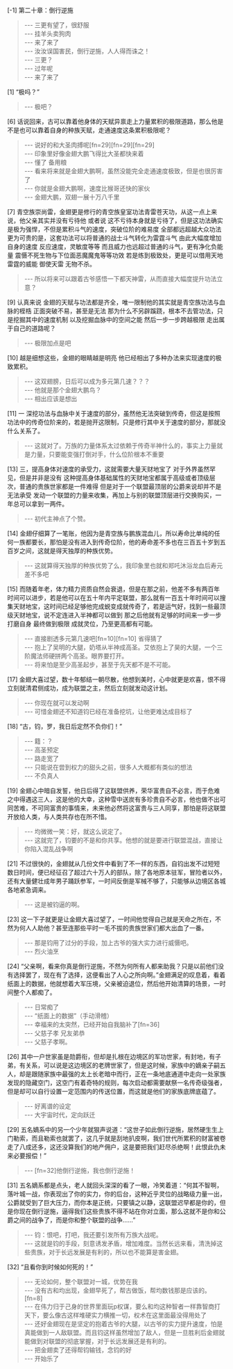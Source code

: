 
[-1] 第二十章：倒行逆施
>--- 三更有望了，很舒服<br>
>--- 挂羊头卖狗肉<br>
>--- 来了来了<br>
>--- 汝汝误国害民，倒行逆施，人人得而诛之！<br>
>--- 三更？<br>
>--- 过年呢<br>
>--- 来了来了<br>

[1] “极吗？”
>--- 极吧？<br>

[6] 话说回来，古可以靠着他身体的天赋异禀走上力量累积的极限道路，那么他是不是也可以靠着自身的种族天赋，走通速度这条累积极限呢？
>--- 说好的和大圣肉搏呢[fn=29][fn=29][fn=29]<br>
>--- 印象里好像金翅大鹏飞得比大圣都快来着<br>
>--- 懂了 备用粮<br>
>--- 看来将来就是金翅大鹏啊，虽然没能完全走通速度极致，但是也很厉害了<br>
>--- 你就是金翅大鹏啊，速度比猴哥还快的家伙<br>
>--- 金翅大鹏，双翅一展十万八千里<br>

[7] 青空族崇尚雷，金翅更是修行的青空族皇室功法青雷苍天功，从这一点上来说，他父亲其实并没有亏待他 或者说 这不亏待本身就是亏待了，但是这功法确实是极为强悍，不但是累积斗气的速度，突破位阶的难易度 全部都远超越大众功法 更为可贵的是，这套功法可以将普通的战士斗气转化为雷霆斗气 由此大幅度增加自身的速度 反应速度，灵敏度等等 而且威力也远超过普通的斗气，更有净化负能量 震慑不死生物与下位面恶魔魔鬼等等功效 若是练到极致处，更是可以借用天地雷霆的威能 御使天雷 无物不杀。
>--- 所以将来可以跟着古爷感悟一下都天神雷，从而直接大幅度提升功法立意？<br>

[9] 认真来说 金翅的天赋与功法都是齐全，唯一限制他的其实就是青空族功法与血脉的桎梏 正面突破不易，甚至是无法 那为什么不另辟蹊跷，根本不去管功法，只是挖掘其中的速度机制 以及挖掘血脉中的空间之能 然后一步一步跨越极限 走出属于自己的道路呢？
>--- 极限加点是吧<br>

[10] 越是细想这些，金翅的眼睛越是明亮 他已经相出了多种办法来实现速度的极致累积。
>--- 这双翅膀，日后可以成为多元第几速？？？<br>
>--- 他就是那个金翅大鹏鸟？<br>
>--- 相出应该是想出<br>

[11] 一 深挖功法与血脉中关于速度的部分，虽然他无法突破到传奇，但这是按照功法中的传奇位阶来的，若是抛开这限制，只是修行其中关于速度的部分，那就没什么关系了。
>--- 这就对了。万族的力量体系太过依赖于传奇半神什么的，事实上力量就是力量，只要能变强打倒对手，什么位阶根本不重要<br>

[13] 三，提高身体对速度的承受力，这就需要大量天财地宝了 对于外界虽然罕见，但是并非是没有 这种提高身体基础属性的天财地宝都属于高级或者顶级层次，普通的贵族世家都是一件难得 但是对于一个联盟最顶层的公爵来说却并不是无法承受 发动一个联盟的力量来收集，再加上与别的联盟顶层进行交换购买，一年总可以拿到一两件。
>--- 初代主神点了个赞。<br>

[14] 金翅仔细算了一笔账，他因为是青空族与鹏族混血儿，所以寿命比单纯的任何一族都要长，那怕是没有进入到传奇位阶，他的寿命差不多也在三百五十岁到五百岁之间，这就是得天独厚的种族优势。
>--- 这就算得天独厚的种族优势了么，我印象里也就和郑吒沐浴龙血后寿元差不多吧<br>

[15] 而随着年老，体力精力资质自然会衰退，但是在那之前，他差不多有两百年时间可以进步，若是他可以在五十年内平定联盟，那么就有一百五十年时间可以搜集天财地宝，这时间已经足够他完成蜕变成就传奇了，若是运气好，找到一些最顶级天财地宝，说不定连进入半神都可以做到 那之后他就有足够的时间来一步一步打磨自身 最终做到极限 成就灵位，乃至更高都有可能。
>--- 直接剧透多元第几速吧[fn=10][fn=10]   省得猜了<br>
>--- 抱上了吴明的大腿，奶塔从半神成高圣。艾依抱上了昊的大腿，一个三阶魔法师硬拼两个高圣。眼界要打开。<br>
>--- 将来怕是至少高圣起步，甚至于先天都不是不可能。<br>

[17] 金翅大喜过望，数十年郁结一朝尽散，他想到美时，心中就更是欢喜，恨不得立刻就清君侧成功，成为联盟之主，然后立刻就发动这计划。
>--- 你现在就可以发动啊<br>
>--- 可惜金翅还不知道钧已经在准备挖坑，让他更难达成目标了<br>

[18] “古，钧，罗，我日后定然不负你们！”
>--- 籍：？<br>
>--- 高圣预定<br>
>--- 路走宽了<br>
>--- 只能说在尝到权力的甜头之前，很多人大概都有类似的想法<br>
>--- 不负真人<br>

[19] 金翅心中暗自发誓，他日后得了这联盟供养，荣华富贵自不必言，而于危难之中得遇这三人，这是他的大幸，这种雪中送炭有多珍贵自不必言，他也做不出可同苦难，不可同富贵的事情来，未来他必然将这富贵与三人同享，那怕是将这联盟开放给人类，与人类共存也在所不惜。
>--- 均微微一笑：好，就这么说定了。<br>
>--- 这就完了，钧要的不是和你共享。他想的就是要进行联盟混战，直接让你陷入混乱战争啊<br>

[21] 不过很快的，金翅就从几份文件中看到了不一样的东西，自钧出发不过短短数日时间，便已经征召了超过六十万人的部队，除了各地原本驻军，冒险者以外，还有大量健壮成年男子踊跃参军，一时间反倒是军械不够了，只能够从边境区各城各地紧急调来。
>--- 这是被钧逼的啊。<br>

[23] 这一下子就更是让金翅大喜过望了，一时间他觉得自己就是天命之所在，不然为何人人助他？甚至连那些平时一毛不拔的贵族世家们都大出血了一番。
>--- 那是钧用了过分的手段，加上古爷的强大实力进行威慑吧。<br>
>--- 烈火油烹<br>

[24] “父亲啊，看来你真是倒行逆施，不然为何所有人都来助我？只是以前他们没有选择罢了，现在有了选择，这便看出了人心之所向啊。”金翅满足的叹息着，看着纸面上的数据，他就想着大军压境，父亲被迫退位，然后他开始清算的场景，一时间整个人都痴了。
>--- 日常痴了<br>
>--- “纸面上的数据”（手动滑稽）<br>
>--- 幸福来的太突然，已经开始自我脑补了[fn=36]<br>
>--- 父慈子孝 兄友弟恭<br>
>--- 父慈子孝啊。<br>

[26] 其中一户世家虽是勋爵衔，但却是扎根在边境区的军功世家，有封地，有子弟，有关系，可以说是这边境区的老牌世家了，但是这时候，家族中的嫡亲子嗣五人，却是跟随家族中最强的太上长老暗中而行，正在一条地底通道中走向一处家族发现的隐藏空门，这空门有着奇特的规则，每次启动都需要献祭一名传奇级强者，但是却可以自行设置一定范围内的传送位置，而这就是他们的家族底牌底蕴了。
>--- 好离谱的设定<br>
>--- 大宇宙时代，定向跃迁<br>

[29] 五名嫡系中的另一个少年就狠声说道：“这世子如此倒行逆施，居然硬生生上门勒索，而且勒索也就罢了，这几乎就是刮地扒皮啊，我们世代所累积的财富被卷走了八成还多，这还没算我们的地产佣户，这是要把我们赶尽杀绝啊！此恨此仇未来必要报偿！”
>--- [fn=32]他倒行逆施，我也倒行逆施！<br>

[31] 五名嫡系都是点头，老人就回头深深的看了一眼，冷笑着道：“何其不智啊，落叶城一战，你表现出了你的实力，你的后台，这种近乎灵位的战略级力量一出，公爵就受到了巨大压力，而你本是正统，只要镇之以静，这联盟迟早都是你的，但是你现在倒行逆施，逼得我们这些贵族不得不站在你对立面，那么这就不是你和公爵之间的战争了，而是你和整个联盟的战争……”
>--- 钧：恨吧，打吧，我还要引发所有万族大战呢。<br>
>--- 这就是钧的手段，刻意诱发矛盾，增加难度。当然长远来看，清洗掉这些贵族，对于长远发展是有利的，所以也不能算是害金翅。<br>

[32] “且看你到时候如何死的！”
>--- 无论如何，整个联盟对一城，优势在我<br>
>--- 没有古和均出现，金翅早死了，帮古做饭，帮均数钱那是应该的。[fn=8]<br>
>--- 在伟力归于己身的世界里面玩p权谋，要么和均这种智者一样靠智商打天下，要么像古这样堆硬实力横推一切，权术在这里面最没得用处了<br>
>--- 还好金翅现在是坚定的抱着古爷的大腿，以古爷的实力提升速度，怕是真能做到一人敌联盟。而且钧这样虽然增加了敌人，但是一旦胜利后金翅就能做到对联盟的彻底掌握，对于长远发展还是有利的。<br>
>--- 把金翅卖了还得帮钧输钱，念钧的好<br>
>--- 开始乐了<br>
